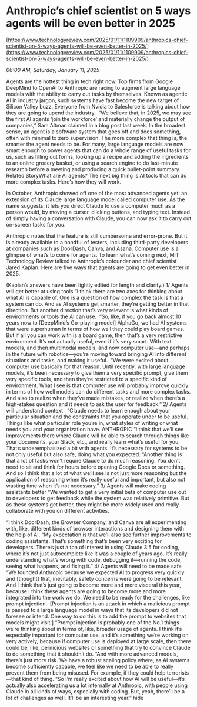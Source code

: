 # Anthropic’s chief scientist on 5 ways agents will be even better in 2025

[https://www.technologyreview.com/2025/01/11/1109909/anthropics-chief-scientist-on-5-ways-agents-will-be-even-better-in-2025/](https://www.technologyreview.com/2025/01/11/1109909/anthropics-chief-scientist-on-5-ways-agents-will-be-even-better-in-2025/)

*06:00 AM, Saturday, January 11, 2025*

Agents are the hottest thing in tech right now. Top firms from Google DeepMind to OpenAI to Anthropic are racing to augment large language models with the ability to carry out tasks by themselves. Known as agentic AI in industry jargon, such systems have fast become the new target of Silicon Valley buzz. Everyone from Nvidia to Salesforce is talking about how they are going to upend the industry.  “We believe that, in 2025, we may see the first AI agents ‘join the workforce’ and materially change the output of companies,” Sam Altman claimed in a blog post last week.  In the broadest sense, an agent is a software system that goes off and does something, often with minimal to zero supervision. The more complex that thing is, the smarter the agent needs to be. For many, large language models are now smart enough to power agents that can do a whole range of useful tasks for us, such as filling out forms, looking up a recipe and adding the ingredients to an online grocery basket, or using a search engine to do last-minute research before a meeting and producing a quick bullet-point summary. Related StoryWhat are AI agents? The next big thing is AI tools that can do more complex tasks. Here’s how they will work.

In October, Anthropic showed off one of the most advanced agents yet: an extension of its Claude large language model called computer use. As the name suggests, it lets you direct Claude to use a computer much as a person would, by moving a cursor, clicking buttons, and typing text. Instead of simply having a conversation with Claude, you can now ask it to carry out on-screen tasks for you.

Anthropic notes that the feature is still cumbersome and error-prone. But it is already available to a handful of testers, including third-party developers at companies such as DoorDash, Canva, and Asana. Computer use is a glimpse of what’s to come for agents. To learn what’s coming next, MIT Technology Review talked to Anthropic’s cofounder and chief scientist Jared Kaplan. Here are five ways that agents are going to get even better in 2025.

(Kaplan’s answers have been lightly edited for length and clarity.) 1/ Agents will get better at using tools “I think there are two axes for thinking about what AI is capable of. One is a question of how complex the task is that a system can do. And as AI systems get smarter, they’re getting better in that direction. But another direction that’s very relevant is what kinds of environments or tools the AI can use.  “So, like, if you go back almost 10 years now to [DeepMind’s Go-playing model] AlphaGo, we had AI systems that were superhuman in terms of how well they could play board games. But if all you can work with is a board game, then that’s a very restrictive environment. It’s not actually useful, even if it’s very smart. With text models, and then multimodal models, and now computer use—and perhaps in the future with robotics—you’re moving toward bringing AI into different situations and tasks, and making it useful.  “We were excited about computer use basically for that reason. Until recently, with large language models, it’s been necessary to give them a very specific prompt, give them very specific tools, and then they’re restricted to a specific kind of environment. What I see is that computer use will probably improve quickly in terms of how well models can do different tasks and more complex tasks. And also to realize when they’ve made mistakes, or realize when there’s a high-stakes question and it needs to ask the user for feedback.”  2/ Agents will understand context   “Claude needs to learn enough about your particular situation and the constraints that you operate under to be useful. Things like what particular role you’re in, what styles of writing or what needs you and your organization have.  ANTHROPIC   “I think that we’ll see improvements there where Claude will be able to search through things like your documents, your Slack, etc., and really learn what’s useful for you. That’s underemphasized a bit with agents. It’s necessary for systems to be not only useful but also safe, doing what you expected. “Another thing is that a lot of tasks won’t require Claude to do much reasoning. You don’t need to sit and think for hours before opening Google Docs or something. And so I think that a lot of what we’ll see is not just more reasoning but the application of reasoning when it’s really useful and important, but also not wasting time when it’s not necessary.” 3/ Agents will make coding assistants better “We wanted to get a very initial beta of computer use out to developers to get feedback while the system was relatively primitive. But as these systems get better, they might be more widely used and really collaborate with you on different activities.

“I think DoorDash, the Browser Company, and Canva are all experimenting with, like, different kinds of browser interactions and designing them with the help of AI. “My expectation is that we’ll also see further improvements to coding assistants. That’s something that’s been very exciting for developers. There’s just a ton of interest in using Claude 3.5 for coding, where it’s not just autocomplete like it was a couple of years ago. It’s really understanding what’s wrong with code, debugging it—running the code, seeing what happens, and fixing it.” 4/ Agents will need to be made safe “We founded Anthropic because we expected AI to progress very quickly and [thought] that, inevitably, safety concerns were going to be relevant. And I think that’s just going to become more and more visceral this year, because I think these agents are going to become more and more integrated into the work we do. We need to be ready for the challenges, like prompt injection.  [Prompt injection is an attack in which a malicious prompt is passed to a large language model in ways that its developers did not foresee or intend. One way to do this is to add the prompt to websites that models might visit.] “Prompt injection is probably one of the No.1 things we’re thinking about in terms of, like, broader usage of agents. I think it’s especially important for computer use, and it’s something we’re working on very actively, because if computer use is deployed at large scale, then there could be, like, pernicious websites or something that try to convince Claude to do something that it shouldn’t do. “And with more advanced models, there’s just more risk. We have a robust scaling policy where, as AI systems become sufficiently capable, we feel like we need to be able to really prevent them from being misused. For example, if they could help terrorists—that kind of thing. “So I’m really excited about how AI will be useful—it’s actually also accelerating us a lot internally at Anthropic, with people using Claude in all kinds of ways, especially with coding. But, yeah, there’ll be a lot of challenges as well. It’ll be an interesting year.” hide

